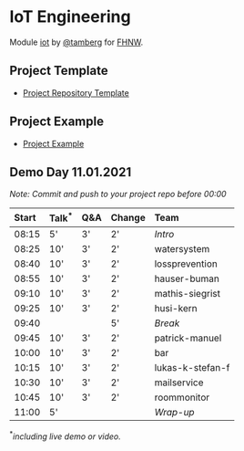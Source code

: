 # IoT Engineering
Module [iot](https://www.fhnw.ch/de/studium/module/9280188) by [@tamberg](https://twitter.com/tamberg) for [FHNW](https://www.fhnw.ch/).

## Project Template
- [Project Repository Template](../../../../fhnw-iot-project)

## Project Example
- [Project Example](https://github.com/tamberg/fhnw-iot-project-example)

## Demo Day 11.01.2021

*Note: Commit and push to your project repo before 00:00*

Start|Talk<sup>*</sup>|Q&A|Change|Team
:---|:---|:---|:---|:---
08:15|5'|3'|2'|_Intro_
08:25|10'|3'|2'|watersystem
08:40|10'|3'|2'|lossprevention
08:55|10'|3'|2'|hauser-buman
09:10|10'|3'|2'|mathis-siegrist
09:25|10'|3'|2'|husi-kern
09:40|||5'|_Break_
09:45|10'|3'|2'|patrick-manuel
10:00|10'|3'|2'|bar
10:15|10'|3'|2'|lukas-k-stefan-f
10:30|10'|3'|2'|mailservice
10:45|10'|3'|2'|roommonitor
11:00|5'|||_Wrap-up_

<sup>*</sup>*including live demo or video.*
